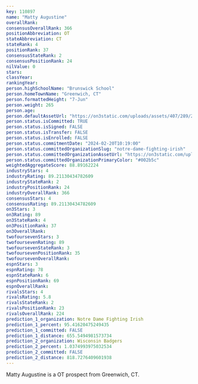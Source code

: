 ```yaml
---
key: 110897
name: "Matty Augustine"
overallRank: 
consensusOverallRank: 366
positionAbbreviation: OT
stateAbbreviation: CT
stateRank: 4
positionRank: 37
consensusStateRank: 2
consensusPositionRank: 24
nilValue: 0
stars: 
classYear: 
rankingYear: 
person.highSchoolName: "Brunswick School"
person.homeTownName: "Greenwich, CT"
person.formattedHeight: "7-Jun"
person.weight: 265
person.age: 
person.defaultAssetUrl: "https://on3static.com/uploads/assets/407/289/289407.png"
person.status.isCommitted: TRUE
person.status.isSigned: FALSE
person.status.isTransfer: FALSE
person.status.isEnrolled: FALSE
person.status.commitmentDate: "2024-02-20T10:19:00"
person.status.committedOrganizationSlug: "notre-dame-fighting-irish"
person.status.committedOrganizationAssetUrl: "https://on3static.com/uploads/assets/123/150/150123.svg"
person.status.committedOrganizationPrimaryColor: "#002b5c"
weightedAggregateScore: 88.89162224
industryStars: 4
industryRating: 89.21130434782609
industryStateRank: 2
industryPositionRank: 24
industryOverallRank: 366
consensusStars: 4
consensusRating: 89.21130434782609
on3Stars: 3
on3Rating: 89
on3StateRank: 4
on3PositionRank: 37
on3OverallRank: 
twofoursevenStars: 3
twofoursevenRating: 89
twofoursevenStateRank: 3
twofoursevenPositionRank: 35
twofoursevenOverallRank: 
espnStars: 3
espnRating: 78
espnStateRank: 6
espnPositionRank: 69
espnOverallRank: 
rivalsStars: 4
rivalsRating: 5.8
rivalsStateRank: 2
rivalsPositionRank: 23
rivalsOverallRank: 224
prediction_1_organization: Notre Dame Fighting Irish
prediction_1_percent: 95.41620475249435
prediction_1_committed: FALSE
prediction_1_distance: 655.5494981573734
prediction_2_organization: Wisconsin Badgers
prediction_2_percent: 1.0374993975032534
prediction_2_committed: FALSE
prediction_2_distance: 818.7276409601938
---
```

Matty Augustine is a OT prospect from Greenwich, CT.